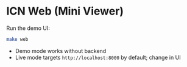 # ICN Web (Mini Viewer)

Run the demo UI:

```bash
make web
```

- Demo mode works without backend
- Live mode targets `http://localhost:8000` by default; change in UI
